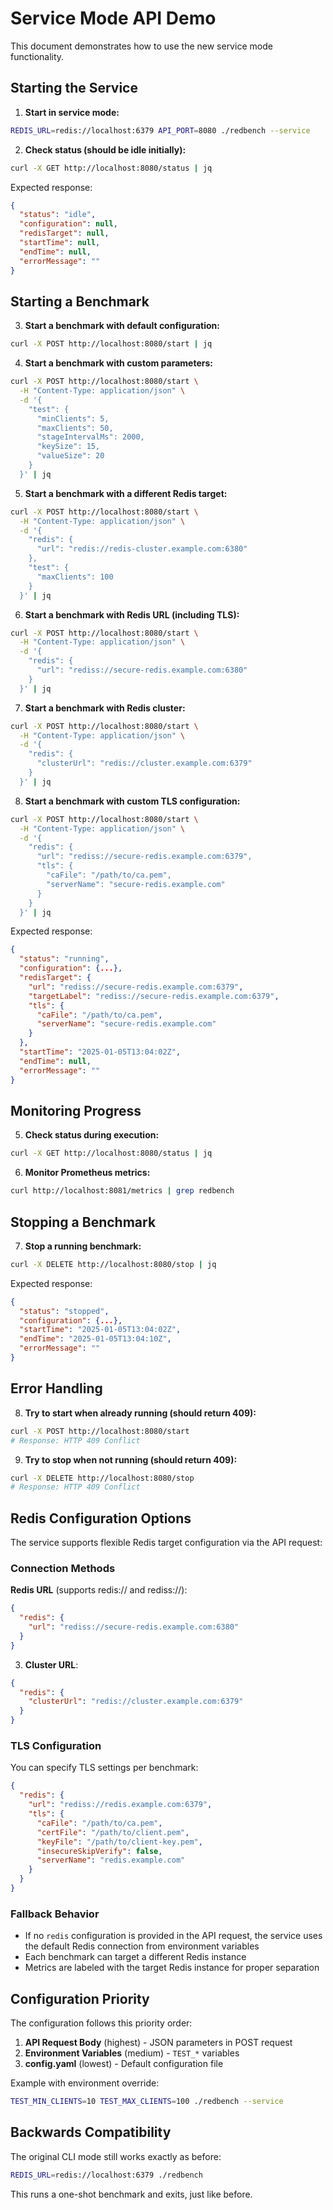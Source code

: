 # Service Mode API Demo

This document demonstrates how to use the new service mode functionality.

## Starting the Service

1. **Start in service mode:**
```bash
REDIS_URL=redis://localhost:6379 API_PORT=8080 ./redbench --service
```

2. **Check status (should be idle initially):**
```bash
curl -X GET http://localhost:8080/status | jq
```

Expected response:
```json
{
  "status": "idle",
  "configuration": null,
  "redisTarget": null,
  "startTime": null,
  "endTime": null,
  "errorMessage": ""
}
```

## Starting a Benchmark

3. **Start a benchmark with default configuration:**
```bash
curl -X POST http://localhost:8080/start | jq
```

4. **Start a benchmark with custom parameters:**
```bash
curl -X POST http://localhost:8080/start \
  -H "Content-Type: application/json" \
  -d '{
    "test": {
      "minClients": 5,
      "maxClients": 50,
      "stageIntervalMs": 2000,
      "keySize": 15,
      "valueSize": 20
    }
  }' | jq
```

5. **Start a benchmark with a different Redis target:**
```bash
curl -X POST http://localhost:8080/start \
  -H "Content-Type: application/json" \
  -d '{
    "redis": {
      "url": "redis://redis-cluster.example.com:6380"
    },
    "test": {
      "maxClients": 100
    }
  }' | jq
```

6. **Start a benchmark with Redis URL (including TLS):**
```bash
curl -X POST http://localhost:8080/start \
  -H "Content-Type: application/json" \
  -d '{
    "redis": {
      "url": "rediss://secure-redis.example.com:6380"
    }
  }' | jq
```

7. **Start a benchmark with Redis cluster:**
```bash
curl -X POST http://localhost:8080/start \
  -H "Content-Type: application/json" \
  -d '{
    "redis": {
      "clusterUrl": "redis://cluster.example.com:6379"
    }
  }' | jq
```

8. **Start a benchmark with custom TLS configuration:**
```bash
curl -X POST http://localhost:8080/start \
  -H "Content-Type: application/json" \
  -d '{
    "redis": {
      "url": "rediss://secure-redis.example.com:6379",
      "tls": {
        "caFile": "/path/to/ca.pem",
        "serverName": "secure-redis.example.com"
      }
    }
  }' | jq
```

Expected response:
```json
{
  "status": "running",
  "configuration": {...},
  "redisTarget": {
    "url": "rediss://secure-redis.example.com:6379",
    "targetLabel": "rediss://secure-redis.example.com:6379",
    "tls": {
      "caFile": "/path/to/ca.pem",
      "serverName": "secure-redis.example.com"
    }
  },
  "startTime": "2025-01-05T13:04:02Z",
  "endTime": null,
  "errorMessage": ""
}
```

## Monitoring Progress

5. **Check status during execution:**
```bash
curl -X GET http://localhost:8080/status | jq
```

6. **Monitor Prometheus metrics:**
```bash
curl http://localhost:8081/metrics | grep redbench
```

## Stopping a Benchmark

7. **Stop a running benchmark:**
```bash
curl -X DELETE http://localhost:8080/stop | jq
```

Expected response:
```json
{
  "status": "stopped",
  "configuration": {...},
  "startTime": "2025-01-05T13:04:02Z",
  "endTime": "2025-01-05T13:04:10Z",
  "errorMessage": ""
}
```

## Error Handling

8. **Try to start when already running (should return 409):**
```bash
curl -X POST http://localhost:8080/start
# Response: HTTP 409 Conflict
```

9. **Try to stop when not running (should return 409):**
```bash
curl -X DELETE http://localhost:8080/stop
# Response: HTTP 409 Conflict
```

## Redis Configuration Options

The service supports flexible Redis target configuration via the API request:

### Connection Methods

**Redis URL** (supports redis:// and rediss://):
```json
{
  "redis": {
    "url": "rediss://secure-redis.example.com:6380"
  }
}
```

3. **Cluster URL**:
```json
{
  "redis": {
    "clusterUrl": "redis://cluster.example.com:6379"
  }
}
```

### TLS Configuration

You can specify TLS settings per benchmark:

```json
{
  "redis": {
    "url": "rediss://redis.example.com:6379",
    "tls": {
      "caFile": "/path/to/ca.pem",
      "certFile": "/path/to/client.pem",
      "keyFile": "/path/to/client-key.pem",
      "insecureSkipVerify": false,
      "serverName": "redis.example.com"
    }
  }
}
```

### Fallback Behavior

- If no `redis` configuration is provided in the API request, the service uses the default Redis connection from environment variables
- Each benchmark can target a different Redis instance
- Metrics are labeled with the target Redis instance for proper separation

## Configuration Priority

The configuration follows this priority order:
1. **API Request Body** (highest) - JSON parameters in POST request
2. **Environment Variables** (medium) - `TEST_*` variables
3. **config.yaml** (lowest) - Default configuration file

Example with environment override:
```bash
TEST_MIN_CLIENTS=10 TEST_MAX_CLIENTS=100 ./redbench --service
```

## Backwards Compatibility

The original CLI mode still works exactly as before:
```bash
REDIS_URL=redis://localhost:6379 ./redbench
```

This runs a one-shot benchmark and exits, just like before.
